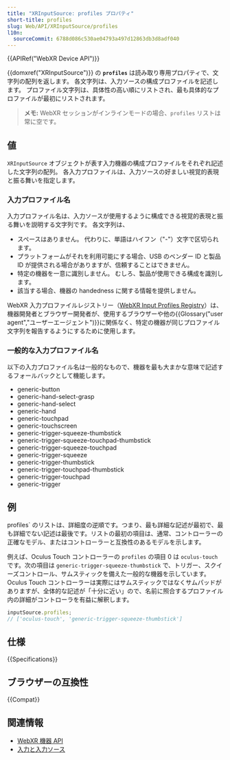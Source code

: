 ```yaml
---
title: "XRInputSource: profiles プロパティ"
short-title: profiles
slug: Web/API/XRInputSource/profiles
l10n:
  sourceCommit: 6788d086c530ae04793a497d12863db3d8adf040
---
```


{{APIRef("WebXR Device API")}}

{{domxref("XRInputSource")}} の **`profiles`** は読み取り専用プロパティで、文字列の配列を返します。 各文字列は、入力ソースの構成プロファイルを記述します。 プロファイル文字列は、具体性の高い順にリストされ、最も具体的なプロファイルが最初にリストされます。

> **メモ:** WebXR セッションがインラインモードの場合、`profiles` リストは常に空です。

## 値

`XRInputSource` オブジェクトが表す入力機器の構成プロファイルをそれぞれ記述した文字列の配列。 各入力プロファイルは、入力ソースの好ましい視覚的表現と振る舞いを指定します。

### 入力プロファイル名

入力プロファイル名は、入力ソースが使用するように構成できる視覚的表現と振る舞いを説明する文字列です。 各文字列は、

- スペースはありません。 代わりに、単語はハイフン（"-"）文字で区切られます。
- プラットフォームがそれを利用可能にする場合、USB のベンダー ID と製品 ID が提供される場合がありますが、信頼することはできません。
- 特定の機器を一意に識別しません。 むしろ、製品が使用できる構成を識別します。
- 該当する場合、機器の handedness に関する情報を提供しません。

WebXR 入力プロファイルレジストリー（[WebXR Input Profiles Registry](https://github.com/immersive-web/webxr-input-profiles/tree/main/packages/registry)）は、機器開発者とブラウザー開発者が、使用するブラウザーや他の{{Glossary("user agent","ユーザーエージェント")}}に関係なく、特定の機器が同じプロファイル文字列を報告するようにするために使用します。

### 一般的な入力プロファイル名

以下の入力プロファイル名は一般的なもので、機器を最も大まかな意味で記述するフォールバックとして機能します。

- generic-button
- generic-hand-select-grasp
- generic-hand-select
- generic-hand
- generic-touchpad
- generic-touchscreen
- generic-trigger-squeeze-thumbstick
- generic-trigger-squeeze-touchpad-thumbstick
- generic-trigger-squeeze-touchpad
- generic-trigger-squeeze
- generic-trigger-thumbstick
- generic-trigger-touchpad-thumbstick
- generic-trigger-touchpad
- generic-trigger

## 例

profiles` のリストは、詳細度の逆順です。つまり、最も詳細な記述が最初で、最も詳細でない記述は最後です。リストの最初の項目は、通常、コントローラーの正確なモデル、またはコントローラーと互換性のあるモデルを示します。

例えば、Oculus Touch コントローラーの `profiles` の項目 0 は `oculus-touch` です。次の項目は `generic-trigger-squeeze-thumbstick` で、トリガー、スクイーズコントロール、サムスティックを備えた一般的な機器を示しています。 Oculus Touch コントローラーは実際にはサムスティックではなくサムパッドがありますが、全体的な記述が「十分に近い」ので、名前に照合するプロファイル内の詳細がコントローラを有益に解釈します。

```js
inputSource.profiles;
// ['oculus-touch', 'generic-trigger-squeeze-thumbstick']
```

## 仕様

{{Specifications}}

## ブラウザーの互換性

{{Compat}}

## 関連情報

- [WebXR 機器 API](/ja/docs/Web/API/WebXR_Device_API)
- [入力と入力ソース](/ja/docs/Web/API/WebXR_Device_API/Inputs)
